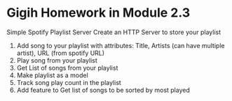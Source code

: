 # Gigih Homework in Module 2.3

Simple Spotify Playlist Server
Create an HTTP Server to store your playlist
1. Add song to your playlist with attributes: Title, Artists (can have multiple artist), URL (from spotify URL)
2. Play song from your playlist
3. Get List of songs from your playlist
4. Make playlist as a model
5. Track song play count in the playlist
6. Add feature to Get list of songs to be sorted by most played
